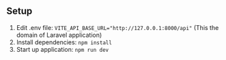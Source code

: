 ## Setup
1. Edit .env file: `VITE_API_BASE_URL="http://127.0.0.1:8000/api"` (This the domain of Laravel application)
2. Install dependencies: `npm install`
3. Start up application: `npm run dev`